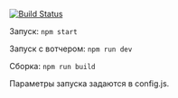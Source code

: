 [![Build Status](https://travis-ci.org/yoksel/task-4-node.svg?branch=master)](https://travis-ci.org/yoksel/task-4-node)

Запуск: `npm start`

Запуск с вотчером: `npm run dev`

Сборка: `npm run build`

Параметры запуска задаются в config.js.
